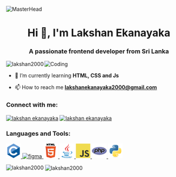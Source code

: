 ![MasterHead](https://camo.githubusercontent.com/ba9f3bd30647e352a3f5e1e45eb45c6ec7bad6155cd16aaedf4a426738da0ca5/68747470733a2f2f696e646f616e616c79746963612e636f6d2f7374617469632f696d616765732f62616e6e6572722e676966)
<h1 align="center">Hi 👋, I'm Lakshan Ekanayaka</h1>
<h3 align="center">A passionate frontend developer from Sri Lanka</h3>
<img align="right" alt="Coding" width="400" src="https://media3.giphy.com/media/qgQUggAC3Pfv687qPC/giphy.gif?cid=ecf05e477ssv9z8fs60nq44t0ez2rkr2k7b8vcfxdg5h08wu&ep=v1_gifs_search&rid=giphy.gif&ct=g">

<p align="left"> <img src="https://komarev.com/ghpvc/?username=lakshan2000&label=Profile%20views&color=0e75b6&style=flat" alt="lakshan2000" /> </p>

- 🌱 I’m currently learning **HTML, CSS and Js**

- 📫 How to reach me **lakshanekanayaka2000@gmail.com**

<h3 align="left">Connect with me:</h3>
<p align="left">
<a href="https://linkedin.com/in/lakshan ekanayaka" target="blank"><img align="center" src="https://raw.githubusercontent.com/rahuldkjain/github-profile-readme-generator/master/src/images/icons/Social/linked-in-alt.svg" alt="lakshan ekanayaka" height="30" width="40" /></a>
<a href="https://fb.com/lakshan ekanayaka" target="blank"><img align="center" src="https://raw.githubusercontent.com/rahuldkjain/github-profile-readme-generator/master/src/images/icons/Social/facebook.svg" alt="lakshan ekanayaka" height="30" width="40" /></a>
</p>

<h3 align="left">Languages and Tools:</h3>
<p align="left"> <a href="https://www.cprogramming.com/" target="_blank" rel="noreferrer"> <img src="https://raw.githubusercontent.com/devicons/devicon/master/icons/c/c-original.svg" alt="c" width="40" height="40"/> </a> <a href="https://www.figma.com/" target="_blank" rel="noreferrer"> <img src="https://www.vectorlogo.zone/logos/figma/figma-icon.svg" alt="figma" width="40" height="40"/> </a> <a href="https://www.w3.org/html/" target="_blank" rel="noreferrer"> <img src="https://raw.githubusercontent.com/devicons/devicon/master/icons/html5/html5-original-wordmark.svg" alt="html5" width="40" height="40"/> </a> <a href="https://www.java.com" target="_blank" rel="noreferrer"> <img src="https://raw.githubusercontent.com/devicons/devicon/master/icons/java/java-original.svg" alt="java" width="40" height="40"/> </a> <a href="https://developer.mozilla.org/en-US/docs/Web/JavaScript" target="_blank" rel="noreferrer"> <img src="https://raw.githubusercontent.com/devicons/devicon/master/icons/javascript/javascript-original.svg" alt="javascript" width="40" height="40"/> </a> <a href="https://www.php.net" target="_blank" rel="noreferrer"> <img src="https://raw.githubusercontent.com/devicons/devicon/master/icons/php/php-original.svg" alt="php" width="40" height="40"/> </a> <a href="https://www.python.org" target="_blank" rel="noreferrer"> <img src="https://raw.githubusercontent.com/devicons/devicon/master/icons/python/python-original.svg" alt="python" width="40" height="40"/> </a> </p>

<p><img align="left" src="https://github-readme-stats.vercel.app/api/top-langs?username=lakshan2000&show_icons=true&locale=en&layout=compact" alt="lakshan2000" /></p>

<p>&nbsp;<img align="center" src="https://github-readme-stats.vercel.app/api?username=lakshan2000&show_icons=true&locale=en" alt="lakshan2000" /></p>
